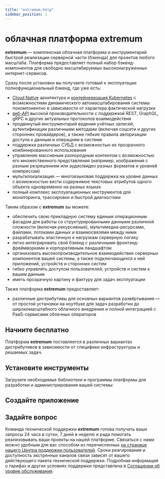 ```yaml
---
title: "extremum.help"
sidebar_position: 1
---
```


# облачная платформа extremum

**extremum** — комплексная облачная платформа и инструментарий быстрой реализации серверной части (бэкенда) для проектов любого масштаба. Платформа предоставляет полный набор бэкенд-компонентов для свободно масштабируемых высоконагруженных интернет-сервисов.

Cразу после установки вы получаете готовый к эксплуатации полнофункциональный бэкенд, где уже есть:

- [Cloud Native](https://habr.com/ru/company/selectel/blog/698104/) архитектура и [контейнеризация Kubernetes](https://ru.wikipedia.org/wiki/Kubernetes) с возможностями динамического автомасштабирования системы покомпонентно в зависимости от характера фактической нагрузки
- [веб-API](https://practicum.yandex.ru/blog/chto-takoe-api/) высокой производительности с поддержкой REST, GraphQL, gRPC и других актуальных протоколов взаимодействия
- продвинутый инструментарий ведения учётных записей, аутентификации различными методами (включая соцсети и других сторонних провайдеров), а также гибкие правила авторизации доступа к данным и операциям в системе
- поддержка различных СУБД с возможностью их прозрачного комбинированного использования
- управление массивным разнородным контентом с возможностью его множественного представления (например, изображения с разным резрешением или аудио/видео разных форматов и уровней компрессии)
- мультилокализация — многоязыковая поддержка на уровне данных с возможностью вести содержимое текстовых атрибутов одного объекта одновременно на разных языках
- полный комплекс эксплуатационных инструментов для мониторинга, трассировки и быстрой диагностики

Таким образом с **extremum** вы можете:

- обеспечить свою прикладную систему единым операционным фасадом для работы со структурированными данными различной сложности (включая рекурсивные), мультимедиа-ресурсами, файлами, потоками данных и взаимосвязями между ними
- разрабатывать эластичную к нагрузкам серверную логику
- легко интегрировать свой бэкенд с различными фронтэнд-фреймворками и корпоративным ландшафтом
- организовать высокопроизводительное взаимодействие серверных компонентов вашей системы, а также подключающихся к ней приложений, устройств и сторонних систем
- гибко управлять доступом пользователей, устройств и систем к вашим данным
- иметь прозрачную картину и фактуру для задач эксплуатации

Также платформа **extremum** предоставляет:

<!-- - [библиотеки для популярных языков программирования](/ru/tools/libraries/about) -->
<!-- - [среду разработки](/ru/tools/studio/about) (IDE) и [инструментарий командной строки](/ru/tools/cli/about) (CLI) -->
<!-- - контейнеры исполнения серверной логики на основе serverless-функций для различных окружений -->

- различные дистрибутивы для основных вариантов развёртывания — от простой установки на ноутбуке для задач разработки до широкомасштабного облачного внедрения и полной интеграцией с PaaS-сервисами облачных операторов

<!-- Более подробно о возможностях платформы вы можете прочесть [в нашем обзоре](/ru/features). -->

## Начните бесплатно

Платформа **extremum** поставляется в различных вариантах дистрибутивов в зависимости от специфики инфраструктуры и решаемых задач.

<!-- [Уcтановите дистрибутив **extremum.express**](/ru/setup/express) локально или в контуре облачного оператора. В первую очередь данная сборка предназначена для сред разработки, тестовых сред, а также пилотных и маломасштабных проектов, и включает одну бесплатную лицензию разработчика. Для вашего удобства мы уже разместили этот дистрибутив в маркетплейсах некоторых популярных облачных операторов. -->

<!-- Полнофункциональные сборки, имеющие глубокую интеграцию с PaaS-сервисами облаков, а также частной или гибридной инфраструктурой клиентов с возможностью свободного горизонтального масштабирования представлены в соответствующих дистрибутивах [**extremum.pro**](/ru/setup/pro) и [**extremum.black**](/ru/setup/black). -->

<!-- [Подробнее о дистрибутивах **extremum**](/ru/setup). -->

## Установите инструменты

Загрузите необходимые библиотеки и программы платформы для разработки и администрирования вашей системы:

<!-- - [**extremum CLI**](/ru/tools/cli/about) — интерфейс командной строки, который позволит автоматизировать рутинные задачи
- [**extremum.studio**](/ru/tools/studio/about) — единая среда разработки и администрирования ваших приложений
- [**клиентские библиотеки**](/ru/tools/libraries/about) для JavaScript/Typescript, Kotlin, Python, Swift, Go и других -->

## Создайте приложение

<!-- Воспользуйтесь [инструкцией](/ru/development/hello-world) и сделайте первые шаги в разработке вашей системы с **extremum**. -->

## Задайте вопрос

Команда технической поддержки **extremum** готова получать ваши запросы 24 часа в сутки, 7 дней в неделю и рада помогать реализовывать ваши проекты на нашей платформе. Связаться с нами можно удобным для вас способом из перечисленных [на странице нашего Центра поддержки пользователей](https://extremum.support/ru/connect). Сроки реагирования и доступность экстренных каналов связи зависят от вашего действующего пакета технической поддержки. Подробная информация о тарифах и других условиях поддержки представлена в [Соглашении об уровне обслуживания](https://extremum.support/ru/sla).
